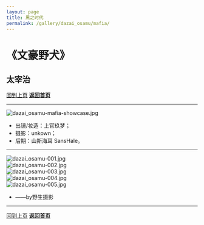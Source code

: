 ```yaml
---
layout: page
title: 黑之时代
permalink: /gallery/dazai_osamu/mafia/
---
```


<haed>
    <link rel="stylesheet" href="/css/gallery.css">
</haed>

# 《文豪野犬》

## 太宰治

[回到上页](../)
[**返回首页**](/)

---

<div class="gallery-container fullsize">
    <div class="gallery-item">
        <picture>
            <source srcset="https://image.jumern.com/cosplay/dazai_osamu/mafia/dazai_osamu-mafia-showcase.avif" type="image/avif">
            <source srcset="https://image.jumern.com/cosplay/dazai_osamu/mafia/dazai_osamu-mafia-showcase.webp" type="image/webp">
            <img src="https://image.jumern.com/cosplay/dazai_osamu/mafia/dazai_osamu-mafia-showcase.jpg" alt="dazai_osamu-mafia-showcase.jpg" loading="lazy">
        </picture>
    </div>
</div>

- 出镜/妆造：上官玖梦；
- 摄影：unkown；
- 后期：山斯海耳 SansHale。

---

<div class="gallery-container portrait">
    <div class="gallery-item portrait">
        <picture>
            <source srcset="https://image.jumern.com/cosplay/dazai_osamu/mafia/dazai_osamu-001.avif" type="image/avif">
            <source srcset="https://image.jumern.com/cosplay/dazai_osamu/mafia/dazai_osamu-001.webp" type="image/webp">
            <img src="https://image.jumern.com/cosplay/dazai_osamu/mafia/dazai_osamu-001.jpg" alt="dazai_osamu-001.jpg" loading="lazy">
        </picture>
    </div>
    <div class="gallery-item portrait">
        <picture>
            <source srcset="https://image.jumern.com/cosplay/dazai_osamu/mafia/dazai_osamu-002.avif" type="image/avif">
            <source srcset="https://image.jumern.com/cosplay/dazai_osamu/mafia/dazai_osamu-002.webp" type="image/webp">
            <img src="https://image.jumern.com/cosplay/dazai_osamu/mafia/dazai_osamu-002.jpg" alt="dazai_osamu-002.jpg" loading="lazy">
        </picture>
    </div>
    <div class="gallery-item portrait">
        <picture>
            <source srcset="https://image.jumern.com/cosplay/dazai_osamu/mafia/dazai_osamu-003.avif" type="image/avif">
            <source srcset="https://image.jumern.com/cosplay/dazai_osamu/mafia/dazai_osamu-003.webp" type="image/webp">
            <img src="https://image.jumern.com/cosplay/dazai_osamu/mafia/dazai_osamu-003.jpg" alt="dazai_osamu-003.jpg" loading="lazy">
        </picture>
    </div>
    <div class="gallery-item portrait">
        <picture>
            <source srcset="https://image.jumern.com/cosplay/dazai_osamu/mafia/dazai_osamu-004.avif" type="image/avif">
            <source srcset="https://image.jumern.com/cosplay/dazai_osamu/mafia/dazai_osamu-004.webp" type="image/webp">
            <img src="https://image.jumern.com/cosplay/dazai_osamu/mafia/dazai_osamu-004.jpg" alt="dazai_osamu-004.jpg" loading="lazy">
        </picture>
    </div>
    <div class="gallery-item portrait">
        <picture>
            <source srcset="https://image.jumern.com/cosplay/dazai_osamu/mafia/dazai_osamu-005.avif" type="image/avif">
            <source srcset="https://image.jumern.com/cosplay/dazai_osamu/mafia/dazai_osamu-005.webp" type="image/webp">
            <img src="https://image.jumern.com/cosplay/dazai_osamu/mafia/dazai_osamu-005.jpg" alt="dazai_osamu-005.jpg" loading="lazy">
        </picture>
    </div>
</div>

- ——by野生摄影

---

[回到上页](../)
[**返回首页**](/)
